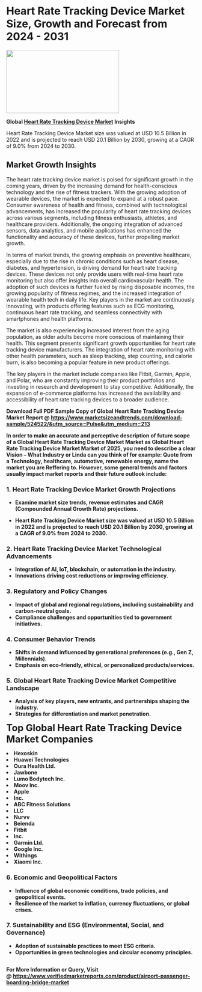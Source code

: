 <H1>Heart Rate Tracking Device Market Size, Growth and Forecast from 2024 - 2031</H1><img class="aligncenter size-medium wp-image-584254" src="https://thirdeyenews.in/wp-content/uploads/2024/09/Global-Market-Research-300x168.jpeg" alt="" width="300" height="168" /><p><strong>Global&nbsp;<a href="https://www.marketsizeandtrends.com/download-sample/524522/&amp;utm_source=Pulse&amp;utm_medium=213">Heart Rate Tracking Device Market</a> Insights</strong></p><p>Heart Rate Tracking Device Market size was valued at USD 10.5 Billion in 2022 and is projected to reach USD 20.1 Billion by 2030, growing at a CAGR of 9.0% from 2024 to 2030.</p><p><h2>Market Growth Insights</h2> <p>The heart rate tracking device market is poised for significant growth in the coming years, driven by the increasing demand for health-conscious technology and the rise of fitness trackers. With the growing adoption of wearable devices, the market is expected to expand at a robust pace. Consumer awareness of health and fitness, combined with technological advancements, has increased the popularity of heart rate tracking devices across various segments, including fitness enthusiasts, athletes, and healthcare providers. Additionally, the ongoing integration of advanced sensors, data analytics, and mobile applications has enhanced the functionality and accuracy of these devices, further propelling market growth.</p> <p><strong></strong></p> <p>In terms of market trends, the growing emphasis on preventive healthcare, especially due to the rise in chronic conditions such as heart disease, diabetes, and hypertension, is driving demand for heart rate tracking devices. These devices not only provide users with real-time heart rate monitoring but also offer insights into overall cardiovascular health. The adoption of such devices is further fueled by rising disposable incomes, the growing popularity of fitness regimes, and the increased integration of wearable health tech in daily life. Key players in the market are continuously innovating, with products offering features such as ECG monitoring, continuous heart rate tracking, and seamless connectivity with smartphones and health platforms.</p> <p>The market is also experiencing increased interest from the aging population, as older adults become more conscious of maintaining their health. This segment presents significant growth opportunities for heart rate tracking device manufacturers. The integration of heart rate monitoring with other health parameters, such as sleep tracking, step counting, and calorie burn, is also becoming a popular feature in new product offerings.</p> <p>The key players in the market include companies like Fitbit, Garmin, Apple, and Polar, who are constantly improving their product portfolios and investing in research and development to stay competitive. Additionally, the expansion of e-commerce platforms has increased the availability and accessibility of heart rate tracking devices to a broader audience.</p> <p><strong></p><p><span class=""><strong>Download Full PDF Sample Copy of Global Heart Rate Tracking Device Market Report</strong> @ <a href="https://www.marketsizeandtrends.com/download-sample/524522/&amp;utm_source=Pulse&amp;utm_medium=213" target="_blank">https://www.marketsizeandtrends.com/download-sample/524522/&amp;utm_source=Pulse&amp;utm_medium=213</a></span></p><p>In order to make an accurate and perceptive description of future scope of a Global&nbsp;Heart Rate Tracking Device Market Market as Global&nbsp;Heart Rate Tracking Device Market Market of 2025, you need to describe a clear Vision &ndash; What Industry or Linda can you think of for example: Quote from a Technology, healthcare, automotive, renewable energy, name the market you are Reffering to. However, some general trends and factors usually impact market reports and their future outlook include:</p><h3>1.&nbsp;<strong>Heart Rate Tracking Device Market Growth Projections</strong></h3><ul><li>Examine market size trends, revenue estimates and CAGR (Compounded Annual Growth Rate) projections.</li><li><p>Heart Rate Tracking Device Market size was valued at USD 10.5 Billion in 2022 and is projected to reach USD 20.1 Billion by 2030, growing at a CAGR of 9.0% from 2024 to 2030.</p></li></ul><h3>2.&nbsp;<strong>Heart Rate Tracking Device Market Technological Advancements</strong></h3><ul><li>Integration of AI, IoT, blockchain, or automation in the industry.</li><li>Innovations driving cost reductions or improving efficiency.</li></ul><h3>3.&nbsp;<strong>Regulatory and Policy Changes</strong></h3><ul><li>Impact of global and regional regulations, including sustainability and carbon-neutral goals.</li><li>Compliance challenges and opportunities tied to government initiatives.</li></ul><h3>4.&nbsp;<strong>Consumer Behavior Trends</strong></h3><ul><li>Shifts in demand influenced by generational preferences (e.g., Gen Z, Millennials).</li><li>Emphasis on eco-friendly, ethical, or personalized products/services.</li></ul><h3>5.&nbsp;<strong>Global Heart Rate Tracking Device Market Competitive Landscape</strong></h3><ul><li>Analysis of key players, new entrants, and partnerships shaping the industry.</li><li>Strategies for differentiation and market penetration.</li></ul><p data-pm-slice="1 1 []"><span style="color: inherit; font-family: inherit; font-size: 25px;">Top Global Heart Rate Tracking Device Market Companies</span></p><div class="" data-test-id=""><p><li>Hexoskin</li><li> Huawei Technologies</li><li> Oura Health Ltd.</li><li> Jawbone</li><li> Lumo Bodytech Inc.</li><li> Moov Inc.</li><li> Apple</li><li> Inc.</li><li> ABC Fitness Solutions</li><li> LLC</li><li> Nurvv</li><li> Beienda</li><li> Fitbit</li><li> Inc.</li><li> Garmin Ltd.</li><li> Google Inc.</li><li> Withings</li><li> Xiaomi Inc.</li></p></div><h3>6.&nbsp;<strong>Economic and Geopolitical Factors</strong></h3><ul><li>Influence of global economic conditions, trade policies, and geopolitical events.</li><li>Resilience of the market to inflation, currency fluctuations, or global crises.</li></ul><h3>7.&nbsp;<strong>Sustainability and ESG (Environmental, Social, and Governance)</strong></h3><ul><li>Adoption of sustainable practices to meet ESG criteria.</li><li>Opportunities in green technologies and circular economy principles.</li></ul><h2><strong style="font-size: 14px;">For More Information or Query, Visit @&nbsp;</strong><a style="background-color: #ffffff; font-size: 14px;" href="https://www.marketsizeandtrends.com/report/heart-rate-tracking-device-market/" target="_blank">https://www.verifiedmarketreports.com/product/airport-passenger-boarding-bridge-market</a></h2>
